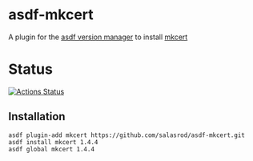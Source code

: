 # asdf-mkcert

A plugin for the [asdf version manager](https://asdf-vm.com/#/) to install [mkcert](https://mkcert.dev)

# Status
[![Actions Status](https://github.com/salasrod/asdf-mkcert/workflows/CI/badge.svg?branch=master)](https://github.com/salasrod/asdf-mkcert/actions)

Installation
------------
```
asdf plugin-add mkcert https://github.com/salasrod/asdf-mkcert.git
asdf install mkcert 1.4.4
asdf global mkcert 1.4.4
```
